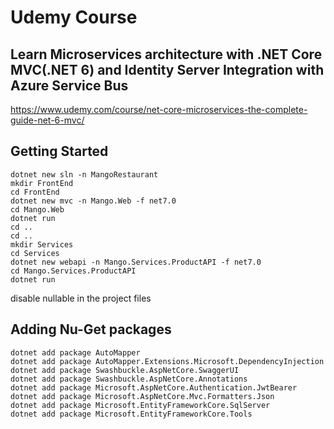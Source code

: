 # Udemy Course

## Learn Microservices architecture with .NET Core MVC(.NET 6) and Identity Server Integration with Azure Service Bus

https://www.udemy.com/course/net-core-microservices-the-complete-guide-net-6-mvc/


## Getting Started 

```Batchfile
dotnet new sln -n MangoRestaurant
mkdir FrontEnd
cd FrontEnd
dotnet new mvc -n Mango.Web -f net7.0
cd Mango.Web
dotnet run
cd ..
cd ..
mkdir Services
cd Services
dotnet new webapi -n Mango.Services.ProductAPI -f net7.0
cd Mango.Services.ProductAPI
dotnet run
```

disable nullable in the project files

## Adding Nu-Get packages

```Batchfile
dotnet add package AutoMapper
dotnet add package AutoMapper.Extensions.Microsoft.DependencyInjection
dotnet add package Swashbuckle.AspNetCore.SwaggerUI
dotnet add package Swashbuckle.AspNetCore.Annotations
dotnet add package Microsoft.AspNetCore.Authentication.JwtBearer
dotnet add package Microsoft.AspNetCore.Mvc.Formatters.Json
dotnet add package Microsoft.EntityFrameworkCore.SqlServer
dotnet add package Microsoft.EntityFrameworkCore.Tools
```